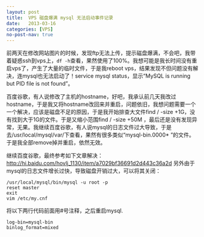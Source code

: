 ```yaml
---
layout: post
title:  VPS 磁盘爆满 mysql 无法启动事件记录
date:   2013-03-16
categories: [VPS]
no-post-nav: true
---
```


前两天在修改网站图片的时候，发现ftp无法上传，提示磁盘爆满，不会吧，我带着疑惑ssh到vps上，`df -h`查看，果然使用了100%。我想可能是我长时间没有重启vps了，产生了大量的临时文件，于是我reboot vps，结果发现不但问题没有解决，连mysql也无法启动了！service mysql status，显示“MySQL is running but PID file is not found”。

百度谷歌，有人说修改了主机的hostname，好吧，我承认前几天我改过hostname，于是我又将hostname改回来并重启，问题依旧，我想问题需要一个一个解决，应该是磁盘不足的原因，于是我开始排查大文件find / -size +1G，没有找到大于1G的文件。于是又缩小范围find / -size +50M ，最后还是没有发现异常，无果。我继续百度谷歌，有人说mysql的日志文件过大导致，于是去/usr/local/mysql/var/下查看，果然有很多类似“mysql-bin.0000* ”的文件。于是我全部remove掉并重启，依然无效。

继续百度谷歌，最终参考如下文章解决：http://hi.baidu.com/hovlj_1130/item/a7029bf36691d2d443c36a2d
另外由于mysql的日志文件增长过快，导致磁盘开销过大，可以将其关闭：

```
/usr/local/mysql/bin/mysql -u root -p
reset master
exit
vim /etc/my.cnf
```

将以下两行代码前面用#号注释，之后重启mysql.

```
log-bin=mysql-bin
binlog_format=mixed
```